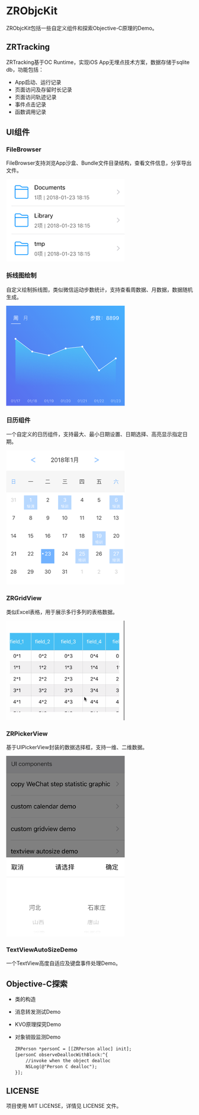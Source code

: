 # ZRObjcKit

ZRObjcKit包括一些自定义组件和探索Objective-C原理的Demo。

## ZRTracking

ZRTracking基于OC Runtime，实现iOS App无埋点技术方案，数据存储于sqlite db，功能包括：

* App启动、运行记录
* 页面访问及存留时长记录
* 页面访问轨迹记录
* 事件点击记录
* 函数调用记录

## UI组件

### FileBrowser

FileBrowser支持浏览App沙盒、Bundle文件目录结构，查看文件信息，分享导出文件。

<img src="https://raw.githubusercontent.com/jiaxw32/ZRObjcKit/master/ZRObjcKit/Resource/fileBrowser.png" width="320">

### 拆线图绘制

自定义绘制拆线图，类似微信运动步数统计，支持查看周数据、月数据，数据随机生成。

<img src="https://raw.githubusercontent.com/jiaxw32/ZRObjcKit/master/ZRObjcKit/Resource/polylineGraphic.png" width="320">

### 日历组件

一个自定义的日历组件，支持最大、最小日期设置、日期选择、高亮显示指定日期。

<img src="https://raw.githubusercontent.com/jiaxw32/ZRObjcKit/master/ZRObjcKit/Resource/customCalendar.png" width="320">

### ZRGridView

类似Excel表格，用于展示多行多列的表格数据。       

<img src="https://raw.githubusercontent.com/jiaxw32/ZRGridView/master/ZRGridView/ZRGridView/gridview.gif" width="320">

### ZRPickerView

基于UIPickerView封装的数据选择框，支持一维、二维数据。

<img src="https://raw.githubusercontent.com/jiaxw32/ZRObjcKit/master/ZRObjcKit/Resource/pickerview.png" width="320">

### TextViewAutoSizeDemo

一个TextView高度自适应及键盘事件处理Demo。

## Objective-C探索

* 类的构造

* 消息转发测试Demo

* KVO原理探究Demo

* 对象销毁监测Demo

    ```Objctive-C
    ZRPerson *personC = [[ZRPerson alloc] init];
    [personC observeDeallocWithBlock:^{
        //invoke when the object dealloc
        NSLog(@"Person C dealloc");
    }];
    ```

## LICENSE

项目使用 MIT LICENSE，详情见 LICENSE 文件。
